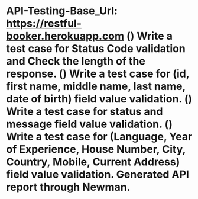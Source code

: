# API-Testing-Base_Url: https://restful-booker.herokuapp.com () Write a test case for Status Code validation and Check the length of the response. () Write a test case for (id, first name, middle name, last name, date of birth) field value validation. () Write a test case for status and message field value validation. () Write a test case for (Language, Year of Experience, House Number, City, Country, Mobile, Current Address) field value validation. Generated API report through Newman.
